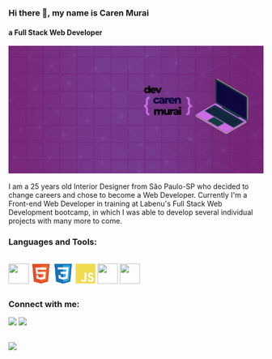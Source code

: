 ### Hi there 👋, my name is Caren Murai
#### a Full Stack Web Developer 
![](https://github.com/carenmurai/carenmurai/blob/main/bannerdev.png)

I am a 25 years old Interior Designer from São Paulo-SP who decided to change careers and chose to become a Web Developer. Currently I'm a Front-end Web Developer in training at Labenu's Full Stack Web Development bootcamp, in which I was able to develop several individual projects with many more to come.

### Languages and Tools:
<div style="display: inline_block"><br>

<img align="center" height="40" width="40" src="https://cdn.jsdelivr.net/gh/devicons/devicon/icons/git/git-original.svg" />
<img align="center" height="40" width="40" src="https://raw.githubusercontent.com/devicons/devicon/master/icons/html5/html5-original.svg">
<img align="center" height="40" width="40" src="https://raw.githubusercontent.com/devicons/devicon/master/icons/css3/css3-original.svg">
<img align="center" height="40" width="40" src="https://raw.githubusercontent.com/devicons/devicon/master/icons/javascript/javascript-plain.svg">
<img align="center" height="40" width="40" src="https://cdn.jsdelivr.net/gh/devicons/devicon/icons/react/react-original.svg">
<img align="center" height="40" width="40" src="https://logodownload.org/wp-content/uploads/2019/10/adobe-photoshop-logo-2048x1997.png">

</div>

##

### Connect with me:
<div>
  <a href = "mailto:carenmuraii@gmail.com"><img src="https://img.shields.io/badge/-Gmail-%23333?style=for-the-badge&logo=gmail&logoColor=white" target="_blank"></a>
  <a href="https://www.linkedin.com/in/caren-murai" target="_blank"><img src="https://img.shields.io/badge/-LinkedIn-%230077B5?style=for-the-badge&logo=linkedin&logoColor=white" target="_blank"></a>
 </div>




## 
![](https://github-readme-stats.vercel.app/api?username=carenmurai&show_icons=true&theme=omni)
